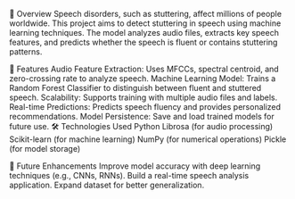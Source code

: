 📌 Overview
Speech disorders, such as stuttering, affect millions of people worldwide. This project aims to detect stuttering in speech using machine learning techniques. The model analyzes audio files, extracts key speech features, and predicts whether the speech is fluent or contains stuttering patterns.

🚀 Features
Audio Feature Extraction: Uses MFCCs, spectral centroid, and zero-crossing rate to analyze speech.
Machine Learning Model: Trains a Random Forest Classifier to distinguish between fluent and stuttered speech.
Scalability: Supports training with multiple audio files and labels.
Real-time Predictions: Predicts speech fluency and provides personalized recommendations.
Model Persistence: Save and load trained models for future use.
🛠️ Technologies Used
Python
Librosa (for audio processing)
Scikit-learn (for machine learning)
NumPy (for numerical operations)
Pickle (for model storage)

📖 Future Enhancements
Improve model accuracy with deep learning techniques (e.g., CNNs, RNNs).
Build a real-time speech analysis application.
Expand dataset for better generalization.
